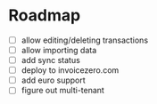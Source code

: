 # Roadmap
- [ ] allow editing/deleting transactions
- [ ] allow importing data
- [ ] add sync status
- [ ] deploy to invoicezero.com
- [ ] add euro support
- [ ] figure out multi-tenant
